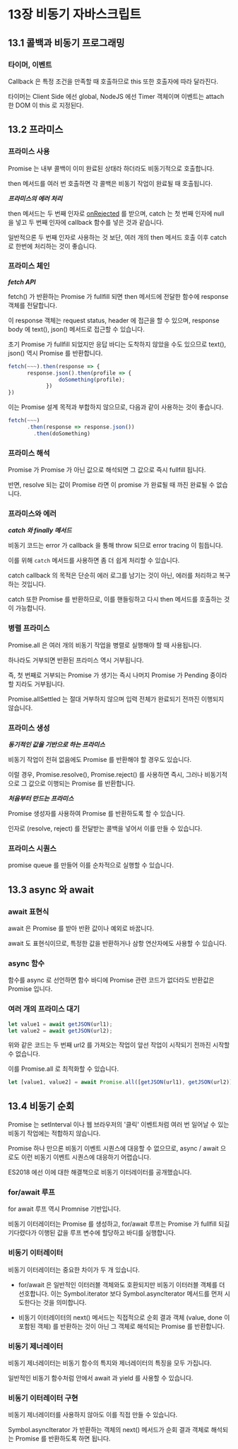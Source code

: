 # 13장 비동기 자바스크립트

## 13.1 콜백과 비동기 프로그래밍

### 타이머, 이벤트

Callback 은 특정 조건을 만족할 때 호출하므로 this 또한 호출자에 따라 달라진다.

타이머는 Client Side 에선 global, NodeJS 에선 Timer 객체이며 이벤트는 attach 한 DOM 이 this 로 지정된다.

## 13.2 프라미스

### 프라미스 사용

Promise 는 내부 콜백이 이미 완료된 상태라 하더라도 비동기적으로 호출합니다.

then 메서드를 여러 번 호출하면 각 콜백은 비동기 작업이 완료될 때 호출됩니다.

**_프라미스의 에러 처리_**

then 메서드는 두 번째 인자로 [onRejected](https://developer.mozilla.org/en-US/docs/Web/JavaScript/Reference/Global_Objects/Promise/then#syntax) 를 받으며, catch 는 첫 번째 인자에 null 을 넣고 두 번째 인자에 callback 함수를 넣은 것과 같습니다.

일반적으론 두 번째 인자로 사용하는 것 보단, 여러 개의 then 메서드 호출 이후 catch 로 한번에 처리하는 것이 좋습니다.

### 프라미스 체인

**_fetch API_**

fetch() 가 반환하는 Promise 가 fullfill 되면 then 메서드에 전달한 함수에 response 객체를 전달합니다.

이 response 객체는 request status, header 에 접근을 할 수 있으며, response body 에 text(), json() 메서드로 접근할 수 있습니다.

초기 Promise 가 fullfill 되었지만 응답 바디는 도착하지 않았을 수도 있으므로 text(), json() 역시 Promise 를 반환합니다.

```ts
fetch(~~~).then(response => {
      response.json().then(profile => {
  				doSomething(profile);
			})
})
```

이는 Promise 설계 목적과 부합하지 않으므로, 다음과 같이 사용하는 것이 좋습니다.

```ts
fetch(~~~)
      .then(response => response.json())
  		.then(doSomething)
```

### 프라미스 해석

Promise 가 Promise 가 아닌 값으로 해석되면 그 값으로 즉시 fullfill 됩니다.

반면, resolve 되는 값이 Promise 라면 이 promise 가 완료될 때 까진 완료될 수 없습니다.

### 프라미스와 에러

**_catch 와 finally 메서드_**

비동기 코드는 error 가 callback 을 통해 throw 되므로 error tracing 이 힘듭니다.

이를 위해 `catch` 메서드를 사용하면 좀 더 쉽게 처리할 수 있습니다.

catch callback 의 목적은 단순히 에러 로그를 남기는 것이 아닌, 에러를 처리하고 복구하는 것입니다.

catch 또한 Promise 를 반환하므로, 이를 핸들링하고 다시 then 메서드를 호출하는 것이 가능합니다.

### 병렬 프라미스

Promise.all 은 여러 개의 비동기 작업을 병렬로 실행해야 할 때 사용됩니다.

하나라도 거부되면 반환된 프라미스 역시 거부됩니다.

즉, 첫 번째로 거부되는 Promise 가 생기는 즉시 나머지 Promise 가 Pending 중이라 할 지라도 거부됩니다.

Promise.allSettled 는 절대 거부하지 않으며 입력 전체가 완료되기 전까진 이행되지 않습니다.

### 프라미스 생성

**_동기적인 값을 기반으로 하는 프라미스_**

비동기 작업이 전혀 없음에도 Promise 를 반환해야 할 경우도 있습니다.

이럴 경우, Promise.resolve(), Promise.reject() 를 사용하면 즉시, 그러나 비동기적으로 그 값으로 이행되는 Promise 를 반환합니다.

**_처음부터 만드는 프라미스_**

Promise 생성자를 사용하여 Promise 를 반환하도록 할 수 있습니다.

인자로 (resolve, reject) 를 전달받는 콜백을 넣어서 이를 만들 수 있습니다.

### 프라미스 시퀀스

promise queue 를 만들어 이를 순차적으로 실행할 수 있습니다.

## 13.3 async 와 await

### await 표현식

await 은 Promise 를 받아 반환 값이나 예외로 바꿉니다.

await 도 표현식이므로, 특정한 값을 반환하거나 삼항 연산자에도 사용할 수 있습니다.

### async 함수

함수를 async 로 선언하면 함수 바디에 Promise 관련 코드가 없더라도 반환값은 Promise 입니다.

### 여러 개의 프라미스 대기

```ts
let value1 = await getJSON(url1);
let value2 = await getJSON(url2);
```

위와 같은 코드는 두 번째 url2 를 가져오는 작업이 앞선 작업이 시작되기 전까진 시작할 수 없습니다.

이를 Promise.all 로 최적화할 수 있습니다.

```ts
let [value1, value2] = await Promise.all([getJSON(url1), getJSON(url2)]);
```

## 13.4 비동기 순회

Promise 는 setInterval 이나 웹 브라우저의 '클릭' 이벤트처럼 여러 번 일어날 수 있는 비동기 작업에는 적합하지 않습니다.

Promise 하나 만으론 비동기 이벤트 시퀀스에 대응할 수 없으므로, async / await 으로도 이런 비동기 이벤트 시퀀스에 대응하기 어렵습니다.

ES2018 에선 이에 대한 해결책으로 비동기 이터레이터를 공개했습니다.

### for/await 루프

for await 루프 역시 Promnise 기반입니다.

비동기 이터레이터는 Promise 를 생성하고, for/await 루프는 Promise 가 fullfill 되길 기다렸다가 이행된 값을 루프 변수에 할당하고 바디를 실행합니다.

### 비동기 이터레이터

비동기 이터레이터는 중요한 차이가 두 개 있습니다.

- for/await 은 일반적인 이터러블 객체와도 호환되지만 비동기 이터러블 객체를 더 선호합니다.
  이는 Symbol.iterator 보다 Symbol.asyncIterator 메서드를 먼저 시도한다는 것을 의미합니다.

- 비동기 이터레이터의 next() 메서드는 직접적으로 순회 결과 객체 (value, done 이 포함된 객체) 를 반환하는 것이 아닌 그 객체로 해석되는 Promise 를 반환합니다.

### 비동기 제너레이터

비동기 제너레이터는 비동기 함수의 특지와 제너레이터의 특징을 모두 가집니다.

일반적인 비동기 함수처럼 안에서 await 과 yield 를 사용할 수 있습니다.

### 비동기 이터레이터 구현

비동기 제너레이터를 사용하지 않아도 이를 직접 만들 수 있습니다.

Symbol.asyncIterator 가 반환하는 객체의 next() 메서드가 순회 결과 객체로 해석되는 Promise 를 반환하도록 하면 됩니다.
